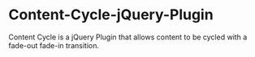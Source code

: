 Content-Cycle-jQuery-Plugin
===========================

Content Cycle is a jQuery Plugin that allows content to be cycled with a fade-out fade-in transition.